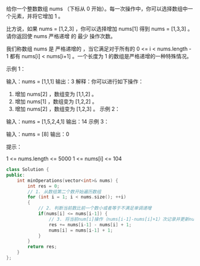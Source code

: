 给你一个整数数组 nums （下标从 0 开始）。每一次操作中，你可以选择数组中一个元素，并将它增加 1 。

比方说，如果 nums = [1,2,3] ，你可以选择增加 nums[1] 得到 nums = [1,3,3] 。
请你返回使 nums 严格递增 的 最少 操作次数。

我们称数组 nums 是 严格递增的 ，当它满足对于所有的 0 <= i < nums.length - 1 都有 nums[i] < nums[i+1] 。一个长度为 1 的数组是严格递增的一种特殊情况。

 

示例 1：

输入：nums = [1,1,1]
输出：3
解释：你可以进行如下操作：
1) 增加 nums[2] ，数组变为 [1,1,2] 。
2) 增加 nums[1] ，数组变为 [1,2,2] 。
3) 增加 nums[2] ，数组变为 [1,2,3] 。
示例 2：

输入：nums = [1,5,2,4,1]
输出：14
示例 3：

输入：nums = [8]
输出：0


提示：

1 <= nums.length <= 5000
1 <= nums[i] <= 104

```cpp
class Solution {
public:
    int minOperations(vector<int>& nums) {
    	int res = 0;
        // 1. 从数组第二个数开始遍历数组
    	for (int i = 1; i < nums.size(); ++i)
    	{
            // 2. 判断当前数比前一个数小或者等于不满足单调递增
    		if(nums[i] <= nums[i-1]) {
                // 3. 将当前num[i]操作（nums[i-1]-nums[i]+1）次记录并更新nums[i]
    			res += nums[i-1] - nums[i] + 1; 
                nums[i] = nums[i-1] + 1;
    		}
    	}
    	return res;
    }
};
```

